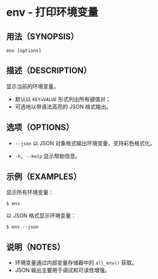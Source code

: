 # env - 打印环境变量

## 用法（SYNOPSIS）

```shell
env [options]
```


## 描述（DESCRIPTION）

显示当前的环境变量。

* 默认以 `KEY=VALUE` 形式列出所有键值对；
* 可选地以带语法高亮的 JSON 格式输出。


## 选项（OPTIONS）

* `--json`
  以 JSON 对象格式输出环境变量，支持彩色格式化。

* `-h, --help`
  显示帮助信息。


## 示例（EXAMPLES）

显示所有环境变量：

```shell
$ env
```

以 JSON 格式显示环境变量：

```shell
$ env --json
```


## 说明（NOTES）

* 环境变量通过内部变量存储器中的 `all_env()` 获取。
* JSON 输出主要用于调试和可读性增强。
